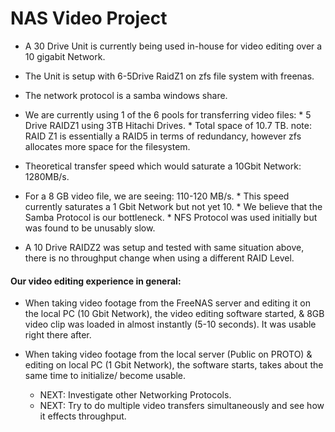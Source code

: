 # NAS Video Project



*  A 30 Drive Unit is currently being used in-house for video editing over a 10 gigabit Network.


*  The Unit is setup with 6-5Drive RaidZ1 on zfs file system with freenas.


*  The network protocol is a samba windows share.


*  We are currently using 1 of the 6 pools for transferring video files:
       * 5 Drive RAIDZ1 using 3TB Hitachi Drives.
       * Total space of 10.7 TB.
    note: RAID Z1 is essentially a RAID5 in terms of redundancy, however zfs allocates more space for the filesystem.


*  Theoretical transfer speed which would saturate a 10Gbit Network: 1280MB/s.


*  For a 8 GB video file, we are seeing: 110-120 MB/s.
       * This speed currently saturates a 1 Gbit Network but not yet 10.
       * We believe that the Samba Protocol is our bottleneck.
       * NFS Protocol was used initially but was found to be unusably slow.


*  A 10 Drive RAIDZ2 was setup and tested with same situation above, there is no throughput change when using a different RAID Level.


#### Our video editing experience in general:


*  When taking video footage from the FreeNAS server and editing it on the local PC (10 Gbit Network), the video editing software started, & 8GB video clip was loaded in almost instantly (5-10 seconds). It was usable right there after.

*  When taking video footage from the local server (Public on PROTO) & editing on local PC (1 Gbit Network), the software starts, takes about the same time to initialize/ become usable.





    * NEXT: Investigate other Networking Protocols.
    * NEXT: Try to do multiple video transfers simultaneously and see how it effects throughput.
    
    

 







